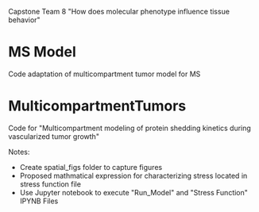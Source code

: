 Capstone Team 8 "How does molecular phenotype influence tissue behavior"

# MS Model
Code adaptation of multicompartment tumor model for MS

# MulticompartmentTumors
Code for "Multicompartment modeling of protein shedding kinetics during vascularized tumor growth" 

Notes: 
- Create  spatial_figs folder to capture figures
- Proposed mathmatical expression for characterizing stress located in stress function file
- Use Jupyter notebook to execute "Run_Model" and "Stress Function" IPYNB Files
